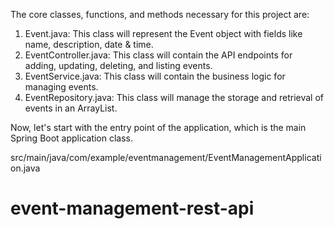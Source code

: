 The core classes, functions, and methods necessary for this project are:

1. Event.java: This class will represent the Event object with fields like name, description, date & time.
2. EventController.java: This class will contain the API endpoints for adding, updating, deleting, and listing events.
3. EventService.java: This class will contain the business logic for managing events.
4. EventRepository.java: This class will manage the storage and retrieval of events in an ArrayList.

Now, let's start with the entry point of the application, which is the main Spring Boot application class.

src/main/java/com/example/eventmanagement/EventManagementApplication.java
# event-management-rest-api
